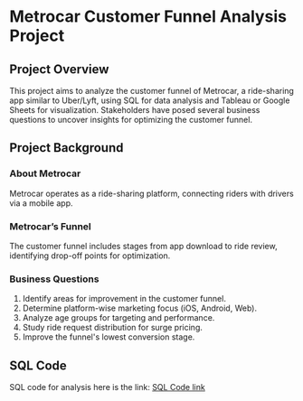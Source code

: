 # Metrocar Customer Funnel Analysis Project

## Project Overview

This project aims to analyze the customer funnel of Metrocar, a ride-sharing app similar to Uber/Lyft, using SQL for data analysis and Tableau or Google Sheets for visualization. Stakeholders have posed several business questions to uncover insights for optimizing the customer funnel.

## Project Background

### About Metrocar

Metrocar operates as a ride-sharing platform, connecting riders with drivers via a mobile app.

### Metrocar’s Funnel

The customer funnel includes stages from app download to ride review, identifying drop-off points for optimization.

### Business Questions

1. Identify areas for improvement in the customer funnel.
2. Determine platform-wise marketing focus (iOS, Android, Web).
3. Analyze age groups for targeting and performance.
4. Study ride request distribution for surge pricing.
5. Improve the funnel's lowest conversion stage.

## SQL Code

SQL code for analysis here is the link: [SQL Code link](postgres://Test:bQNxVzJL4g6u@ep-noisy-flower-846766-pooler.us-east-2.aws.neon.tech/Metrocar)

